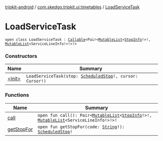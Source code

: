 [tripkit-android](../../index.md) / [com.skedgo.tripkit.ui.timetables](../index.md) / [LoadServiceTask](./index.md)

# LoadServiceTask

`open class LoadServiceTask : `[`Callable`](https://docs.oracle.com/javase/7/docs/api/java/util/concurrent/Callable.html)`<Pair<`[`MutableList`](https://kotlinlang.org/api/latest/jvm/stdlib/kotlin.collections/-mutable-list/index.html)`<`[`StopInfo`](../../com.skedgo.tripkit.ui.model/-stop-info/index.md)`!>!, `[`MutableList`](https://kotlinlang.org/api/latest/jvm/stdlib/kotlin.collections/-mutable-list/index.html)`<ServiceLineInfo!>!>!>`

### Constructors

| Name | Summary |
|---|---|
| [&lt;init&gt;](-init-.md) | `LoadServiceTask(stop: `[`ScheduledStop`](../../com.skedgo.android.common.model/-scheduled-stop/index.md)`!, cursor: Cursor!)` |

### Functions

| Name | Summary |
|---|---|
| [call](call.md) | `open fun call(): Pair<`[`MutableList`](https://kotlinlang.org/api/latest/jvm/stdlib/kotlin.collections/-mutable-list/index.html)`<`[`StopInfo`](../../com.skedgo.tripkit.ui.model/-stop-info/index.md)`!>!, `[`MutableList`](https://kotlinlang.org/api/latest/jvm/stdlib/kotlin.collections/-mutable-list/index.html)`<ServiceLineInfo!>!>!` |
| [getStopFor](get-stop-for.md) | `open fun getStopFor(code: `[`String`](https://kotlinlang.org/api/latest/jvm/stdlib/kotlin/-string/index.html)`!): `[`ScheduledStop`](../../com.skedgo.android.common.model/-scheduled-stop/index.md)`!` |

